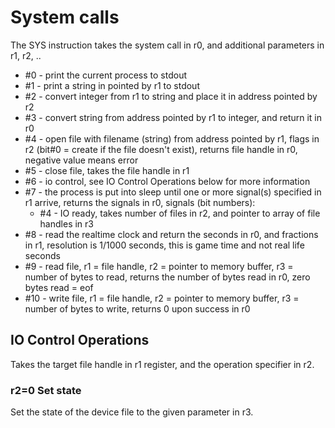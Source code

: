 # System calls

The SYS instruction takes the system call in r0, and additional parameters in r1, r2, ..

* #0 - print the current process to stdout
* #1 - print a string in pointed by r1 to stdout
* #2 - convert integer from r1 to string and place it in address pointed by r2
* #3 - convert string from address pointed by r1 to integer, and return it in r0
* #4 - open file with filename (string) from address pointed by r1, flags in r2 (bit#0 = create if the file doesn't exist), returns file handle in r0, negative value means error
* #5 - close file, takes the file handle in r1
* #6 - io control, see IO Control Operations below for more information
* #7 - the process is put into sleep until one or more signal(s) specified in r1 arrive, returns the signals in r0, signals (bit numbers):
  * #4 - IO ready, takes number of files in r2, and pointer to array of file handles in r3
* #8 - read the realtime clock and return the seconds in r0, and fractions in r1, resolution is 1/1000 seconds, this is game time and not real life seconds
* #9 - read file, r1 = file handle, r2 = pointer to memory buffer, r3 = number of bytes to read, returns the number of bytes read in r0, zero bytes read = eof
* #10 - write file, r1 = file handle, r2 = pointer to memory buffer, r3 = number of bytes to write, returns 0 upon success in r0


## IO Control Operations

Takes the target file handle in r1 register, and the operation specifier in r2.

### r2=0 Set state 
Set the state of the device file to the given parameter in r3.

